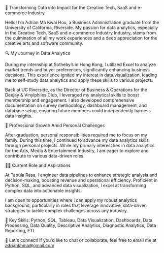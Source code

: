 🌟 Transforming Data into Impact for the Creative Tech, SaaS and e-commerce Industry

Hello! I’m Adrian Ma Kwai Hou, a Business Administration graduate from the University of California, Riverside. My passion for data analytics, especially in the Creative Tech, SaaS and e-commerce Industry Industry, stems from the culmination of all my work experiences and a deep appreciation for the creative arts and software community.

🔍 My Journey in Data Analytics

During my internship at Sotheby’s in Hong Kong, I utilized Excel to analyze market trends and buyer preferences, significantly enhancing business decisions. This experience ignited my interest in data visualization, leading me to self-study data analytics and apply these skills to various projects.

Back at UC Riverside, as the Director of Business & Operations for the Deejay & Vinylphiles Club, I leveraged my analytical skills to boost membership and engagement. I also developed comprehensive documentation on survey methodology, dashboard management, and database setup, ensuring future members could independently harness data insights.

🚀 Professional Growth Amid Personal Challenges

After graduation, personal responsibilities required me to focus on my family. During this time, I continued to advance my data analytics skills through personal projects. While my primary interest lies in data analytics for the Arts, Media & Entertainment Industry, I am eager to explore and contribute to various data-driven roles.

👨‍💻 Current Role and Aspirations

At Tabula Rasa, I engineer data pipelines to enhance strategic analysis and decision-making, boosting revenue and operational efficiency. Proficient in Python, SQL, and advanced data visualization, I excel at transforming complex data into actionable insights.

I am open to opportunities where I can apply my robust analytics background, particularly in roles that leverage innovative, data-driven strategies to tackle complex challenges across any industry.

🔑 Key Skills: Python, SQL, Tableau, Data Visualization, Dashboards, Data Processing, Data Quality, Descriptive Analytics, Diagnostic Analytics, Data Reporting, ETL

📩 Let's connect! If you'd like to chat or collaborate, feel free to email me at adriankhma@gmail.com
